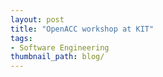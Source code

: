 ```yaml
---
layout: post
title: "OpenACC workshop at KIT"
tags:
- Software Engineering
thumbnail_path: blog/
---
```

